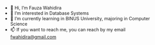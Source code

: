 - 👋 Hi, I’m Fauza Wahidira
- 👀 I’m interested in Database Systems
- 🌱 I’m currently learning in BINUS University, majoring in Computer Science
- 📫 If you want to reach me, you can reach by my email fwahidira@gmail.com

<!---
fzwhdira/fzwhdira is a ✨ special ✨ repository because its `README.md` (this file) appears on your GitHub profile.
You can click the Preview link to take a look at your changes.
--->
